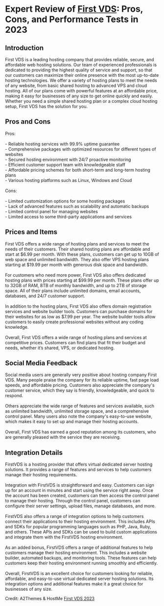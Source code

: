 <h1>Expert Review of <a href="https://a2themes.com/first-vds-reviews">First VDS</a>: Pros, Cons, and Performance Tests in 2023</h1>
<h2>Introduction</h2>
First VDS is a leading hosting company that provides reliable, secure, and affordable web hosting solutions. Our team of experienced professionals is dedicated to providing the highest quality of service and support, so that our customers can maximize their online presence with the most up-to-date hosting technologies. We offer a variety of hosting plans to meet the needs of any website, from basic shared hosting to advanced VPS and cloud hosting. All of our plans come with powerful features at an affordable price, making it easy for businesses of any size to get online quickly and easily. Whether you need a simple shared hosting plan or a complex cloud hosting setup, First VDS has the solution for you.
<h2>Pros and Cons</h2>
Pros:<br><br>- Reliable hosting services with 99.9% uptime guarantee<br>- Comprehensive packages with optimized resources for different types of websites<br>- Secured hosting environment with 24/7 proactive monitoring<br>- Efficient customer support team with knowledgeable staff<br>- Affordable pricing schemes for both short-term and long-term hosting plans<br>- Various hosting platforms such as Linux, Windows and Cloud<br><br>Cons:<br><br>- Limited customization options for some hosting packages<br>- Lack of advanced features such as scalability and automatic backups<br>- Limited control panel for managing websites<br>- Limited access to some third-party applications and services
<h2>Prices and Items</h2>
First VDS offers a wide range of hosting plans and services to meet the needs of their customers. Their shared hosting plans are affordable and start at $6.99 per month. With these plans, customers can get up to 10GB of web space and unlimited bandwidth. They also offer VPS hosting plans starting at $19.99 per month with generous disk space and bandwidth. <br><br>For customers who need more power, First VDS also offers dedicated hosting plans with prices starting at $99.99 per month. These plans offer up to 32GB of RAM, 8TB of monthly bandwidth, and up to 2TB of storage space. All of their plans include unlimited domains, email accounts, databases, and 24/7 customer support. <br><br>In addition to the hosting plans, First VDS also offers domain registration services and website builder tools. Customers can purchase domains for their websites for as low as $7.99 per year. The website builder tools allow customers to easily create professional websites without any coding knowledge. <br><br>Overall, First VDS offers a wide range of hosting plans and services at competitive prices. Customers can find plans that fit their budget and needs, whether it’s shared, VPS, or dedicated hosting.
<h2>Social Media Feedback</h2>
Social media users are generally very positive about hosting company First VDS. Many people praise the company for its reliable uptime, fast page load speeds, and affordable pricing. Customers also appreciate the company's customer service, which they say is friendly, knowledgeable, and quick to respond.<br><br>Others appreciate the wide range of features and services available, such as unlimited bandwidth, unlimited storage space, and a comprehensive control panel. Many users also note the company's easy-to-use website, which makes it easy to set up and manage their hosting accounts.<br><br>Overall, First VDS has earned a good reputation among its customers, who are generally pleased with the service they are receiving.
<h2>Integration Details</h2>
FirstVDS is a hosting provider that offers virtual dedicated server hosting solutions. It provides a range of features and services to help customers manage their hosting requirements.<br><br>Integration with FirstVDS is straightforward and easy. Customers can sign up for an account in minutes and start using the service right away. Once the account has been created, customers can then access the control panel to manage their hosting. Through the control panel, customers can configure their server settings, upload files, manage databases, and more.<br><br>FirstVDS also offers a range of integration options to help customers connect their applications to their hosting environment. This includes APIs and SDKs for popular programming languages such as PHP, Java, Ruby, and others. These APIs and SDKs can be used to build custom applications and integrate them with the FirstVDS hosting environment.<br><br>As an added bonus, FirstVDS offers a range of additional features to help customers manage their hosting environment. This includes a website builder, automated backups, and monitoring tools. These features can help customers keep their hosting environment running smoothly and efficiently.<br><br>Overall, FirstVDS is an excellent choice for customers looking for reliable, affordable, and easy-to-use virtual dedicated server hosting solutions. Its integration options and additional features make it a great choice for businesses of any size.
<p>Credit: A2Themes & HostMe <a href="https://a2themes.com/first-vds-reviews">First VDS 2023</a></p>